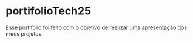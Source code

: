 # portifolioTech25
Esse portifolio foi feito com o objetivo de realizar uma apresentação dos meus projetos. 
